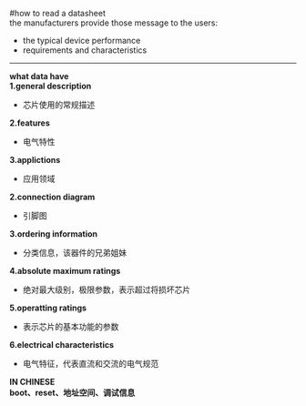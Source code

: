 #how to read a datasheet  
the manufacturers provide those message to the users:  
+ the typical device performance 
+ requirements and characteristics  

-------------------
**what data have**  
**1.general description**   
+ 芯片使用的常规描述  
  
**2.features**  
+ 电气特性  
   
**3.applictions**  
+ 应用领域  
  
**2.connection diagram**
+ 引脚图  
  
**3.ordering information**  
+ 分类信息，该器件的兄弟姐妹  
  
**4.absolute maximum ratings**  
+ 绝对最大级别，极限参数，表示超过将损坏芯片  
  
**5.operatting ratings**  
+ 表示芯片的基本功能的参数  
  
**6.electrical characteristics**  
+ 电气特征，代表直流和交流的电气规范  
  
**IN CHINESE**  
**boot、reset、地址空间、调试信息**

